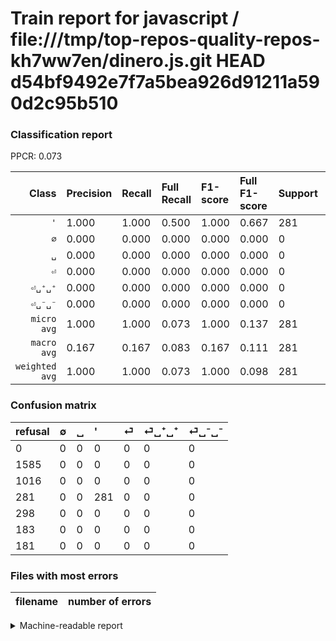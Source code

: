 # Train report for javascript / file:///tmp/top-repos-quality-repos-kh7ww7en/dinero.js.git HEAD d54bf9492e7f7a5bea926d91211a590d2c95b510

### Classification report

PPCR: 0.073

| Class | Precision | Recall | Full Recall | F1-score | Full F1-score | Support | Full Support | PPCR |
|------:|:----------|:-------|:------------|:---------|:---------|:--------|:-------------|:-----|
| `'` | 1.000| 1.000| 0.500| 1.000| 0.667| 281| 562| 0.500 |
| `∅` | 0.000| 0.000| 0.000| 0.000| 0.000| 0| 1585| 0.000 |
| `␣` | 0.000| 0.000| 0.000| 0.000| 0.000| 0| 1016| 0.000 |
| `⏎` | 0.000| 0.000| 0.000| 0.000| 0.000| 0| 298| 0.000 |
| `⏎␣⁺␣⁺` | 0.000| 0.000| 0.000| 0.000| 0.000| 0| 183| 0.000 |
| `⏎␣⁻␣⁻` | 0.000| 0.000| 0.000| 0.000| 0.000| 0| 181| 0.000 |
| `micro avg` | 1.000| 1.000| 0.073| 1.000| 0.137| 281| 3825| 0.073 |
| `macro avg` | 0.167| 0.167| 0.083| 0.167| 0.111| 281| 3825| 0.073 |
| `weighted avg` | 1.000| 1.000| 0.073| 1.000| 0.098| 281| 3825| 0.073 |

### Confusion matrix

|refusal|  ∅| ␣| '| ⏎| ⏎␣⁺␣⁺| ⏎␣⁻␣⁻| 
|:---|:---|:---|:---|:---|:---|:---|
|0 |0 |0 |0 |0 |0 |0 |
|1585 |0 |0 |0 |0 |0 |0 |
|1016 |0 |0 |0 |0 |0 |0 |
|281 |0 |0 |281 |0 |0 |0 |
|298 |0 |0 |0 |0 |0 |0 |
|183 |0 |0 |0 |0 |0 |0 |
|181 |0 |0 |0 |0 |0 |0 |

### Files with most errors

| filename | number of errors|
|:----:|:-----|

<details>
    <summary>Machine-readable report</summary>
```json
{
  "cl_report": {"\u0027": {"f1-score": 1.0, "precision": 1.0, "recall": 1.0, "support": 281}, "macro avg": {"f1-score": 0.16666666666666666, "precision": 0.16666666666666666, "recall": 0.16666666666666666, "support": 281}, "micro avg": {"f1-score": 1.0, "precision": 1.0, "recall": 1.0, "support": 281}, "weighted avg": {"f1-score": 1.0, "precision": 1.0, "recall": 1.0, "support": 281}, "\u2205": {"f1-score": 0.0, "precision": 0.0, "recall": 0.0, "support": 0}, "\u23ce": {"f1-score": 0.0, "precision": 0.0, "recall": 0.0, "support": 0}, "\u23ce\u2423\u207a\u2423\u207a": {"f1-score": 0.0, "precision": 0.0, "recall": 0.0, "support": 0}, "\u23ce\u2423\u207b\u2423\u207b": {"f1-score": 0.0, "precision": 0.0, "recall": 0.0, "support": 0}, "\u2423": {"f1-score": 0.0, "precision": 0.0, "recall": 0.0, "support": 0}},
  "cl_report_full": {"\u0027": {"f1-score": 0.6666666666666666, "precision": 1.0, "recall": 0.5, "support": 562}, "macro avg": {"f1-score": 0.1111111111111111, "precision": 0.16666666666666666, "recall": 0.08333333333333333, "support": 3825}, "micro avg": {"f1-score": 0.13687286897223574, "precision": 1.0, "recall": 0.0734640522875817, "support": 3825}, "weighted avg": {"f1-score": 0.09795206971677559, "precision": 0.1469281045751634, "recall": 0.0734640522875817, "support": 3825}, "\u2205": {"f1-score": 0.0, "precision": 0.0, "recall": 0.0, "support": 1585}, "\u23ce": {"f1-score": 0.0, "precision": 0.0, "recall": 0.0, "support": 298}, "\u23ce\u2423\u207a\u2423\u207a": {"f1-score": 0.0, "precision": 0.0, "recall": 0.0, "support": 183}, "\u23ce\u2423\u207b\u2423\u207b": {"f1-score": 0.0, "precision": 0.0, "recall": 0.0, "support": 181}, "\u2423": {"f1-score": 0.0, "precision": 0.0, "recall": 0.0, "support": 1016}},
  "ppcr": 0.0734640522875817
}
```
</details>
